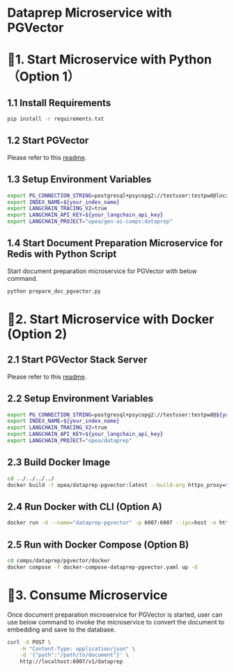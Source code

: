 # Dataprep Microservice with PGVector

# 🚀1. Start Microservice with Python（Option 1）

## 1.1 Install Requirements

```bash
pip install -r requirements.txt
```

## 1.2 Start PGVector

Please refer to this [readme](../../../vectorstores/langchain/redis/README.md).

## 1.3 Setup Environment Variables

```bash
export PG_CONNECTION_STRING=postgresql+psycopg2://testuser:testpwd@localhost:5432/vectordb
export INDEX_NAME=${your_index_name}
export LANGCHAIN_TRACING_V2=true
export LANGCHAIN_API_KEY=${your_langchain_api_key}
export LANGCHAIN_PROJECT="opea/gen-ai-comps:dataprep"
```

## 1.4 Start Document Preparation Microservice for Redis with Python Script

Start document preparation microservice for PGVector with below command.

```bash
python prepare_doc_pgvector.py
```

# 🚀2. Start Microservice with Docker (Option 2)

## 2.1 Start PGVector Stack Server

Please refer to this [readme](../../../vectorstores/langchain/redis/README.md).

## 2.2 Setup Environment Variables

```bash
export PG_CONNECTION_STRING=postgresql+psycopg2://testuser:testpwd@${your_ip}:5432/vectordb
export INDEX_NAME=${your_index_name}
export LANGCHAIN_TRACING_V2=true
export LANGCHAIN_API_KEY=${your_langchain_api_key}
export LANGCHAIN_PROJECT="opea/dataprep"
```

## 2.3 Build Docker Image

```bash
cd ../../../../
docker build -t opea/dataprep-pgvector:latest --build-arg https_proxy=$https_proxy --build-arg http_proxy=$http_proxy -f comps/dataprep/pgvector/docker/Dockerfile .
```

## 2.4 Run Docker with CLI (Option A)

```bash
docker run -d --name="dataprep-pgvector" -p 6007:6007 --ipc=host -e http_proxy=$http_proxy -e https_proxy=$https_proxy dataprep:latest -e PG_CONNECTION_STRING=$PG_CONNECTION_STRING  -e INDEX_NAME=$INDEX_NAME -e TEI_ENDPOINT=$TEI_ENDPOINT opea/dataprep-pgvector:latest
```

## 2.5 Run with Docker Compose (Option B)

```bash
cd comps/dataprep/pgvector/docker
docker compose -f docker-compose-dataprep-pgvector.yaml up -d
```

# 🚀3. Consume Microservice

Once document preparation microservice for PGVector is started, user can use below command to invoke the microservice to convert the document to embedding and save to the database.

```bash
curl -X POST \
    -H "Content-Type: application/json" \
    -d '{"path":"/path/to/document"}' \
    http://localhost:6007/v1/dataprep
```
